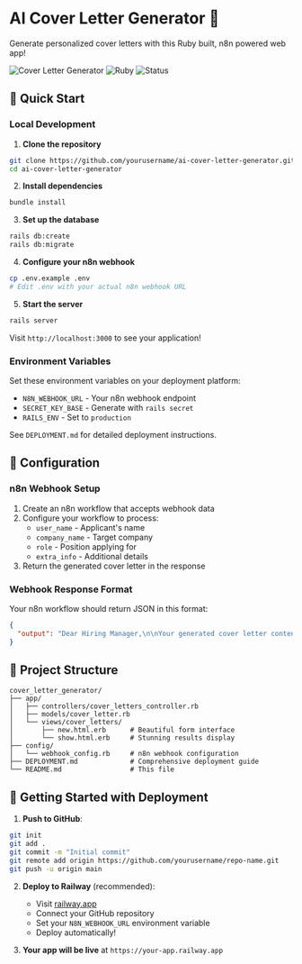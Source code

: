 # AI Cover Letter Generator 🚀

Generate personalized cover letters with this Ruby built, n8n powered web app!

![Cover Letter Generator](https://img.shields.io/badge/Rails-7.1.5-red) ![Ruby](https://img.shields.io/badge/Ruby-3.0+-red) ![Status](https://img.shields.io/badge/Status-Production%20Ready-green)


## 🚀 Quick Start

### Local Development

1. **Clone the repository**
```bash
git clone https://github.com/yourusername/ai-cover-letter-generator.git
cd ai-cover-letter-generator
```

2. **Install dependencies**
```bash
bundle install
```

3. **Set up the database**
```bash
rails db:create
rails db:migrate
```

4. **Configure your n8n webhook**
```bash
cp .env.example .env
# Edit .env with your actual n8n webhook URL
```

5. **Start the server**
```bash
rails server
```

Visit `http://localhost:3000` to see your application!

### Environment Variables

Set these environment variables on your deployment platform:

- `N8N_WEBHOOK_URL` - Your n8n webhook endpoint
- `SECRET_KEY_BASE` - Generate with `rails secret`
- `RAILS_ENV` - Set to `production`

See `DEPLOYMENT.md` for detailed deployment instructions.

## 🔧 Configuration

### n8n Webhook Setup

1. Create an n8n workflow that accepts webhook data
2. Configure your workflow to process:
   - `user_name` - Applicant's name
   - `company_name` - Target company
   - `role` - Position applying for
   - `extra_info` - Additional details
3. Return the generated cover letter in the response

### Webhook Response Format

Your n8n workflow should return JSON in this format:
```json
{
  "output": "Dear Hiring Manager,\n\nYour generated cover letter content here..."
}
```

## 📁 Project Structure

```
cover_letter_generator/
├── app/
│   ├── controllers/cover_letters_controller.rb
│   ├── models/cover_letter.rb
│   └── views/cover_letters/
│       ├── new.html.erb      # Beautiful form interface
│       └── show.html.erb     # Stunning results display
├── config/
│   └── webhook_config.rb     # n8n webhook configuration
├── DEPLOYMENT.md             # Comprehensive deployment guide
└── README.md                 # This file
```

## 🚀 Getting Started with Deployment

1. **Push to GitHub**:
```bash
git init
git add .
git commit -m "Initial commit"
git remote add origin https://github.com/yourusername/repo-name.git
git push -u origin main
```

2. **Deploy to Railway** (recommended):
   - Visit [railway.app](https://railway.app)
   - Connect your GitHub repository
   - Set your `N8N_WEBHOOK_URL` environment variable
   - Deploy automatically!

3. **Your app will be live** at `https://your-app.railway.app`



